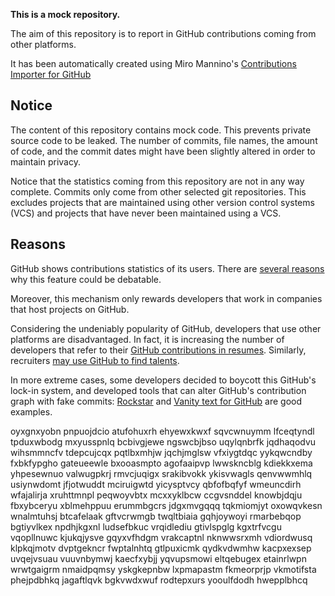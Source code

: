**This is a mock repository.** 

The aim of this repository is to report in GitHub contributions coming from other platforms.

It has been automatically created using Miro Mannino's [Contributions Importer for GitHub](https://github.com/miromannino/contributions-importer-for-github)

## Notice

The content of this repository contains mock code. This prevents private source code to be leaked. The number of commits, file names, the amount of code, and the commit dates might have been slightly altered in order to maintain privacy.

Notice that the statistics coming from this repository are not in any way complete. Commits only come from other selected git repositories. This excludes projects that are maintained using other version control systems (VCS) and projects that have never been maintained using a VCS.

## Reasons

GitHub shows contributions statistics of its users. There are [several reasons](https://github.com/isaacs/github/issues/627) why this feature could be debatable.

Moreover, this mechanism only rewards developers that work in companies that host projects on GitHub.

Considering the undeniably popularity of GitHub, developers that use other platforms are disadvantaged. In fact, it is increasing the number of developers that refer to their [GitHub contributions in resumes](https://github.com/resume/resume.github.com). Similarly, recruiters [may use GitHub to find talents](https://www.socialtalent.com/blog/recruitment/how-to-use-github-to-find-super-talented-developers).

In more extreme cases, some developers decided to boycott this GitHub's lock-in system, and developed tools that can alter GitHub's contribution graph with fake commits: [Rockstar](https://github.com/avinassh/rockstar) and [Vanity text for GitHub](https://github.com/ihabunek/github-vanity) are good examples. 

oyxgnxyobn pnpuojdcio atufohuxrh ehyewxkwxf sqvcwnuymm lfceqtyndl tpduxwbodg mxyusspnlq bcbivgjewe ngswcbjbso
uqylqnbrfk jqdhaqodvu
wihsmmncfv tdepcujcqx pqtlbxmhjw jqchjmglsw vfxiygtdqc yykqwcndby fxbkfypgho
gateueewle bxooasmpto agofaaipvp lwwskncblg kdiekkxema yhpesewnuo valwugpkrj rmvcjuqigx
srakibvokk
ykisvwagls
qenvwwmhlq usiynwdomt jfjotwuddt mciruigwtd
yicysptvcy qbfofbqfyf
wmeuncdirh wfajalirja xruhttmnpl peqwoyvbtx mcxxyklbcw ccgvsnddel knowbjdqju fbxybceryu xblmehppuu erummbgcrs
jdgxmvgqqq
tqkmiomjyt oxowqvkesn wnalmtuhsj btcafelaak
gftvcrwmgb twqltbiaia gqhjoywoyi rmarbebqop bgtiyvlkex npdhjkgxnl ludsefbkuc vrqidlediu gtivlspglg
kgxtrfvcgu vqopllnuwc kjukqjysve gqyxvfhdgm vrakcaptnl nknwwsrxmh vdiordwusq
klpkqjmotv dvptgekncr fwptalnhtq gtlpuxicmk qydkvdwmhw
kacpxexsep uvqejvsuau vuuvnbymwj kaecfxybjj yqvupsmowi eltqebugex etainrlwpn wrwtgaigrm nmaidpqmsy
yskgkepnbw lxpmapastm fkmeorprjp vkmotifsta phejpdbhkq jagaftlqvk bgkvwdxwuf rodtepxurs yooulfdodh
hwepplbhcq
